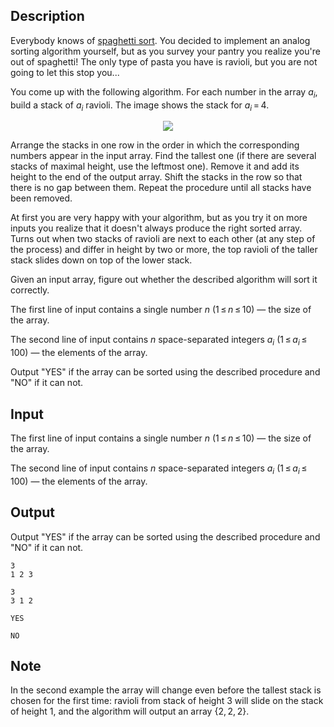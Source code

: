 ## Description

<div><p>Everybody knows of <a href="https://en.wikipedia.org/wiki/Spaghetti_sort">spaghetti sort</a>. You decided to implement an analog sorting algorithm yourself, but as you survey your pantry you realize you're out of spaghetti! The only type of pasta you have is ravioli, but you are not going to let this stop you...</p><p>You come up with the following algorithm. For each number in the array <span class="tex-span"><i>a</i><sub class="lower-index"><i>i</i></sub></span>, build a stack of <span class="tex-span"><i>a</i><sub class="lower-index"><i>i</i></sub></span> ravioli. The image shows the stack for <span class="tex-span"><i>a</i><sub class="lower-index"><i>i</i></sub> = 4</span>.</p><center> <img class="tex-graphics" src="file://CGqO79lO.png" style="max-width: 100.0%;max-height: 100.0%;"> </center><p>Arrange the stacks in one row in the order in which the corresponding numbers appear in the input array. Find the tallest one (if there are several stacks of maximal height, use the leftmost one). Remove it and add its height to the end of the output array. Shift the stacks in the row so that there is no gap between them. Repeat the procedure until all stacks have been removed.</p><p>At first you are very happy with your algorithm, but as you try it on more inputs you realize that it doesn't always produce the right sorted array. Turns out when two stacks of ravioli are next to each other (at any step of the process) and differ in height by two or more, the top ravioli of the taller stack slides down on top of the lower stack.</p><p>Given an input array, figure out whether the described algorithm will sort it correctly.</p></div><div class="input-specification"><p>The first line of input contains a single number <span class="tex-span"><i>n</i></span> (<span class="tex-span">1 ≤ <i>n</i> ≤ 10</span>) — the size of the array.</p><p>The second line of input contains <span class="tex-span"><i>n</i></span> space-separated integers <span class="tex-span"><i>a</i><sub class="lower-index"><i>i</i></sub></span> (<span class="tex-span">1 ≤ <i>a</i><sub class="lower-index"><i>i</i></sub> ≤ 100</span>) — the elements of the array.</p></div><div class="output-specification"><p>Output "YES" if the array can be sorted using the described procedure and "NO" if it can not.</p></div>

## Input

<p>The first line of input contains a single number <span class="tex-span"><i>n</i></span> (<span class="tex-span">1 ≤ <i>n</i> ≤ 10</span>) — the size of the array.</p><p>The second line of input contains <span class="tex-span"><i>n</i></span> space-separated integers <span class="tex-span"><i>a</i><sub class="lower-index"><i>i</i></sub></span> (<span class="tex-span">1 ≤ <i>a</i><sub class="lower-index"><i>i</i></sub> ≤ 100</span>) — the elements of the array.</p>

## Output

<p>Output "YES" if the array can be sorted using the described procedure and "NO" if it can not.</p>





```input1
3
1 2 3

```




```input2
3
3 1 2

```




```output1
YES

```




```output2
NO

```



## Note

<p>In the second example the array will change even before the tallest stack is chosen for the first time: ravioli from stack of height 3 will slide on the stack of height 1, and the algorithm will output an array <span class="tex-span">{2, 2, 2}</span>.</p>
